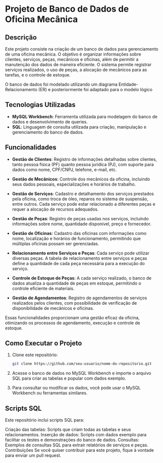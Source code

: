 # Projeto de Banco de Dados de Oficina Mecânica

## Descrição

Este projeto consiste na criação de um banco de dados para gerenciamento de uma oficina mecânica. O objetivo é organizar informações sobre clientes, serviços, peças, mecânicos e oficinas, além de permitir a manutenção dos dados de maneira eficiente. O sistema permite registrar serviços realizados, o uso de peças, a alocação de mecânicos para as tarefas, e o controle de estoque.


O banco de dados foi modelado utilizando um diagrama Entidade-Relacionamento (ER) e posteriormente foi adaptado para o modelo lógico


## Tecnologias Utilizadas

- **MySQL Workbench**: Ferramenta utilizada para modelagem do banco de dados e desenvolvimento de queries.
- **SQL**: Linguagem de consulta utilizada para criação, manipulação e gerenciamento do banco de dados.

## Funcionalidades

- **Gestão de Clientes**: Registro de informações detalhadas sobre clientes, tanto pessoa física (PF) quanto pessoa jurídica (PJ), com suporte para dados como nome, CPF/CNPJ, telefone, e-mail, etc.
  
- **Gestão de Mecânicos**: Controle dos mecânicos da oficina, incluindo seus dados pessoais, especializações e horários de trabalho.

- **Gestão de Serviços**: Cadastro e detalhamento dos serviços prestados pela oficina, como troca de óleo, reparos no sistema de suspensão, entre outros. Cada serviço pode estar relacionado a diferentes peças e requer a alocação de recursos adequados.

- **Gestão de Peças**: Registro de peças usadas nos serviços, incluindo informações sobre nome, quantidade disponível, preço e fornecedor.

- **Gestão de Oficinas**: Cadastro das oficinas com informações como nome, localização e horários de funcionamento, permitindo que múltiplas oficinas possam ser gerenciadas.

- **Relacionamento entre Serviços e Peças**: Cada serviço pode utilizar diversas peças. A tabela de relacionamento entre serviços e peças define a quantidade de cada peça necessária para a execução do serviço.

- **Controle de Estoque de Peças**: A cada serviço realizado, o banco de dados atualiza a quantidade de peças em estoque, permitindo o controle eficiente de materiais.

- **Gestão de Agendamentos**: Registro de agendamentos de serviços realizados pelos clientes, com possibilidade de verificação de disponibilidade de mecânicos e oficinas.

Essas funcionalidades proporcionam uma gestão eficaz da oficina, otimizando os processos de agendamento, execução e controle de estoque.

## Como Executar o Projeto

1. Clone este repositório:
   ```bash
   git clone https://github.com/seu-usuario/nome-do-repositorio.git
2. Acesse o banco de dados no MySQL Workbench e importe o arquivo SQL para criar as tabelas e popular com dados exemplo.

3. Para consultar ou modificar os dados, você pode usar o MySQL Workbench ou ferramentas similares.

## Scripts SQL

Este repositório inclui scripts SQL para:

Criação das tabelas: Scripts que criam todas as tabelas e seus relacionamentos.
Inserção de dados: Scripts com dados exemplo para facilitar os testes e demonstrações do banco de dados.
Consultas: Exemplos de consultas SQL para extrair relatórios de serviços e peças.
Contribuições
Se você quiser contribuir para este projeto, fique à vontade para enviar um pull request. 
